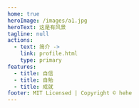 ```yaml
---
home: true
heroImage: /images/a1.jpg
heroText: 这是有风景
tagline: null
actions:
  - text: 简介 ->
    link: profile.html
    type: primary 
features:
  - title: 自信
  - title: 自勉  
  - title: 成就  
footer: MIT Licensed | Copyright © hehe
---
```

